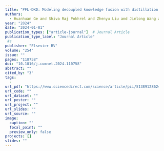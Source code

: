 ```yaml
---
title: "PFL-DKD: Modeling decoupled knowledge fusion with distillation for improving personalized federated learning"
authors:
  - Huanhuan Ge and Shiva Raj Pokhrel and Zhenyu Liu and Jinlong Wang and Gang Li
year: "2024"
date: "2024-01-01"
publication_types: ["article-journal"]  # Journal Article
publication_type_label: "Journal Article"
 #s
publisher: "Elsevier BV"
volume: "254"
issue: ""
pages: "110758"
doi: "10.1016/j.comnet.2024.110758"
abstract: ""
cited_by: "3"
tags:
  - 
url_pdf: "https://www.sciencedirect.com/science/article/pii/S1389128624005905"
url_code: ""
url_dataset: ""
url_poster: ""
url_project: ""
url_slides: ""
url_source: ""
image:
  caption: ""
  focal_point: ""
  preview_only: false
projects: []
slides: ""
---
```

